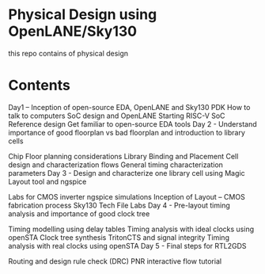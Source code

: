 # Physical Design using OpenLANE/Sky130
this repo contains of physical design
# Contents

Day1 – Inception of open-source EDA, OpenLANE and Sky130 PDK
       How to talk to computers
       SoC design and OpenLANE
       Starting RISC-V SoC Reference design
       Get familiar to open-source EDA tools
Day 2 - Understand importance of good floorplan vs bad floorplan and introduction to library cells

Chip Floor planning considerations
Library Binding and Placement
Cell design and characterization flows
General timing characterization parameters
Day 3 - Design and characterize one library cell using Magic Layout tool and ngspice

Labs for CMOS inverter ngspice simulations
Inception of Layout – CMOS fabrication process
Sky130 Tech File Labs
Day 4 - Pre-layout timing analysis and importance of good clock tree

Timing modelling using delay tables
Timing analysis with ideal clocks using openSTA
Clock tree synthesis TritonCTS and signal integrity
Timing analysis with real clocks using openSTA
Day 5 - Final steps for RTL2GDS

Routing and design rule check (DRC)
PNR interactive flow tutorial
